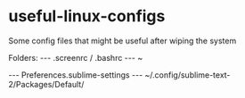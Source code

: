 # useful-linux-configs
Some config files that might be useful after wiping the system

Folders:
--- .screenrc / .bashrc ---
~

--- Preferences.sublime-settings ---
~/.config/sublime-text-2/Packages/Default/